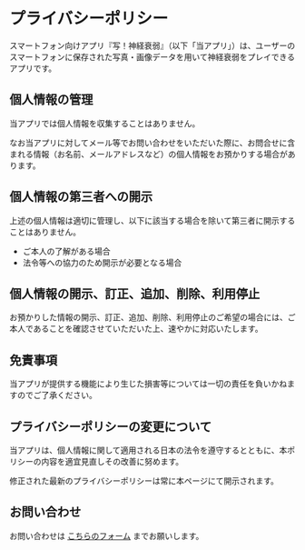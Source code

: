 # プライバシーポリシー

スマートフォン向けアプリ『写！神経衰弱』（以下「当アプリ」）は、ユーザーのスマートフォンに保存された写真・画像データを用いて神経衰弱をプレイできるアプリです。

## 個人情報の管理

当アプリでは個人情報を収集することはありません。

なお当アプリに対してメール等でお問い合わせをいただいた際に、お問合せに含まれる情報（お名前、メールアドレスなど）の個人情報をお預かりする場合があります。

## 個人情報の第三者への開示

上述の個人情報は適切に管理し、以下に該当する場合を除いて第三者に開示することはありません。

- ご本人の了解がある場合
- 法令等への協力のため開示が必要となる場合

## 個人情報の開示、訂正、追加、削除、利用停止

お預かりした情報の開示、訂正、追加、削除、利用停止のご希望の場合には、ご本人であることを確認させていただいた上、速やかに対応いたします。

## 免責事項

当アプリが提供する機能により生じた損害等については一切の責任を負いかねますのでご了承ください。

## プライバシーポリシーの変更について

当アプリは、個人情報に関して適用される日本の法令を遵守するとともに、本ポリシーの内容を適宜見直しその改善に努めます。

修正された最新のプライバシーポリシーは常に本ページにて開示されます。

## お問い合わせ

お問い合わせは [こちらのフォーム](https://docs.google.com/forms/d/1KEeoRC6c8Pq-L5nFIGgUxJYdI_vUTNgqqzmGqAtyzjU/prefill) までお願いします。
